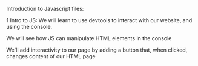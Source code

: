 Introduction to Javascript files:

1 Intro to JS:
We will learn to use devtools to interact with our website, and using the console.

We will see how JS can manipulate HTML elements in the console

We'll add interactivity to our page by adding a button that, when clicked, changes content of our HTML page
